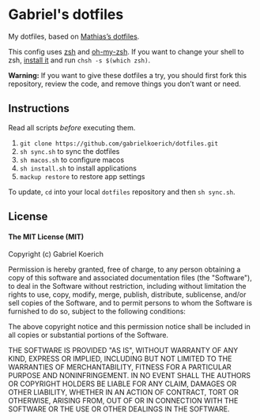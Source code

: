 # Gabriel's dotfiles 

My dotfiles, based on [Mathias’s dotfiles](https://github.com/mathiasbynens/dotfiles).

<!-- [![.dotfiles](https://cloud.githubusercontent.com/assets/1981726/16643374/6276bd6c-43ea-11e6-9b09-3bea66ead643.png)](https://cloud.githubusercontent.com/assets/1981726/16643374/6276bd6c-43ea-11e6-9b09-3bea66ead643.png) -->

This config uses [zsh](http://www.zsh.org) and [oh-my-zsh](https://github.com/robbyrussell/oh-my-zsh). If you want to change your shell to zsh, [install it](https://github.com/robbyrussell/oh-my-zsh/wiki/Installing-ZSH) and run ``chsh -s $(which zsh)``.

**Warning:** If you want to give these dotfiles a try, you should first fork this repository, review the code, and remove things you don’t want or need. 

## Instructions

Read all scripts *before* executing them.

1. `git clone https://github.com/gabrielkoerich/dotfiles.git`
2. `sh sync.sh` to sync the dotfiles
3. `sh macos.sh` to configure macos
4. `sh install.sh` to install applications
5. `mackup restore` to restore app settings

To update, `cd` into your local `dotfiles` repository and then `sh sync.sh`.

## License

#### The MIT License (MIT)

Copyright (c) Gabriel Koerich

Permission is hereby granted, free of charge, to any person obtaining a copy of
this software and associated documentation files (the "Software"), to deal in
the Software without restriction, including without limitation the rights to
use, copy, modify, merge, publish, distribute, sublicense, and/or sell copies
of the Software, and to permit persons to whom the Software is furnished to do
so, subject to the following conditions:

The above copyright notice and this permission notice shall be included in all
copies or substantial portions of the Software.

THE SOFTWARE IS PROVIDED "AS IS", WITHOUT WARRANTY OF ANY KIND, EXPRESS OR
IMPLIED, INCLUDING BUT NOT LIMITED TO THE WARRANTIES OF MERCHANTABILITY,
FITNESS FOR A PARTICULAR PURPOSE AND NONINFRINGEMENT. IN NO EVENT SHALL THE
AUTHORS OR COPYRIGHT HOLDERS BE LIABLE FOR ANY CLAIM, DAMAGES OR OTHER
LIABILITY, WHETHER IN AN ACTION OF CONTRACT, TORT OR OTHERWISE, ARISING FROM,
OUT OF OR IN CONNECTION WITH THE SOFTWARE OR THE USE OR OTHER DEALINGS IN THE
SOFTWARE.
